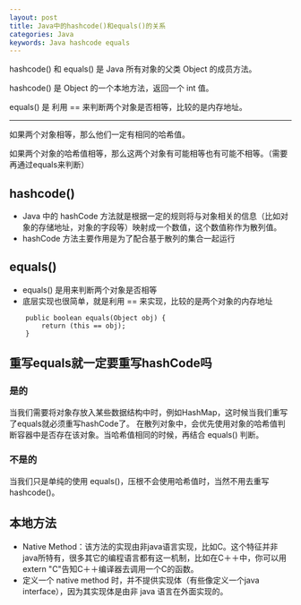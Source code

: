 ```yaml
---
layout: post
title: Java中的hashcode()和equals()的关系
categories: Java
keywords: Java hashcode equals
---
```


hashcode() 和 equals() 是 Java 所有对象的父类 Object 的成员方法。

hashcode() 是 Object 的一个本地方法，返回一个 int 值。

equals() 是 利用 == 来判断两个对象是否相等，比较的是内存地址。 

---

如果两个对象相等，那么他们一定有相同的哈希值。

如果两个对象的哈希值相等，那么这两个对象有可能相等也有可能不相等。（需要再通过equals来判断）

## hashcode()
* Java 中的 hashCode 方法就是根据一定的规则将与对象相关的信息（比如对象的存储地址，对象的字段等）映射成一个数值，这个数值称作为散列值。
* hashCode 方法主要作用是为了配合基于散列的集合一起运行

## equals()
* equals() 是用来判断两个对象是否相等
* 底层实现也很简单，就是利用 == 来实现，比较的是两个对象的内存地址

```
    public boolean equals(Object obj) {
        return (this == obj);
    }
```

## 重写equals就一定要重写hashCode吗

### 是的

当我们需要将对象存放入某些数据结构中时，例如HashMap，这时候当我们重写了equals就必须重写hashCode了。
在散列对象中，会优先使用对象的哈希值判断容器中是否存在该对象。当哈希值相同的时候，再结合 equals() 判断。

### 不是的
当我们只是单纯的使用 equals()，压根不会使用哈希值时，当然不用去重写 hashcode()。

## 本地方法
* Native Method：该方法的实现由非java语言实现，比如C。这个特征并非java所特有，很多其它的编程语言都有这一机制，比如在C＋＋中，你可以用extern "C"告知C＋＋编译器去调用一个C的函数。
* 定义一个 native method 时，并不提供实现体（有些像定义一个java interface），因为其实现体是由非 java 语言在外面实现的。